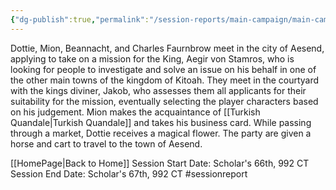 ```yaml
---
{"dg-publish":true,"permalink":"/session-reports/main-campaign/main-campaign-session-1/"}
---
```



Dottie, Mion, Beannacht, and Charles Faurnbrow meet in the city of Aesend, applying to take on a mission for the King, Aegir von Stamros, who is looking for people to investigate and solve an issue on his behalf in one of the other main towns of the kingdom of Kitoah. They meet in the courtyard with the kings diviner, Jakob, who assesses them all applicants for their suitability for the mission, eventually selecting the player characters based on his judgement. Mion makes the acquaintance of [[Turkish Quandale\|Turkish Quandale]] and takes his business card. While passing through a market, Dottie receives a magical flower. The party are given a horse and cart to travel to the town of Aesend.

[[HomePage\|Back to Home]]
Session Start Date: Scholar's 66th, 992 CT
Session End Date: Scholar's 67th, 992 CT
#sessionreport 